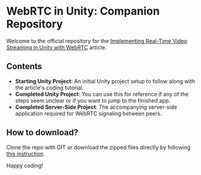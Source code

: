# WebRTC in Unity: Companion Repository

Welcome to the official repository for the [Implementing Real-Time Video Streaming in Unity with WebRTC](https://getstream.io/resources/projects/webrtc/webrtc-different-platforms/implementing-real-time-video-streaming-in-unity-with-webrtc/) article.

## Contents

- **Starting Unity Project**: An initial Unity project setup to follow along with the article's coding tutorial.
- **Completed Unity Project**: You can use this for reference if any of the steps seem unclear or if you want to jump to the finished app.
- **Completed Server-Side Project**: The accompanying server-side application required for WebRTC signaling between peers.

## How to download?
Clone the repo with GIT or download the zipped files directly by following [this instruction](https://docs.github.com/en/repositories/working-with-files/using-files/downloading-source-code-archives#downloading-source-code-archives).

Happy coding!
